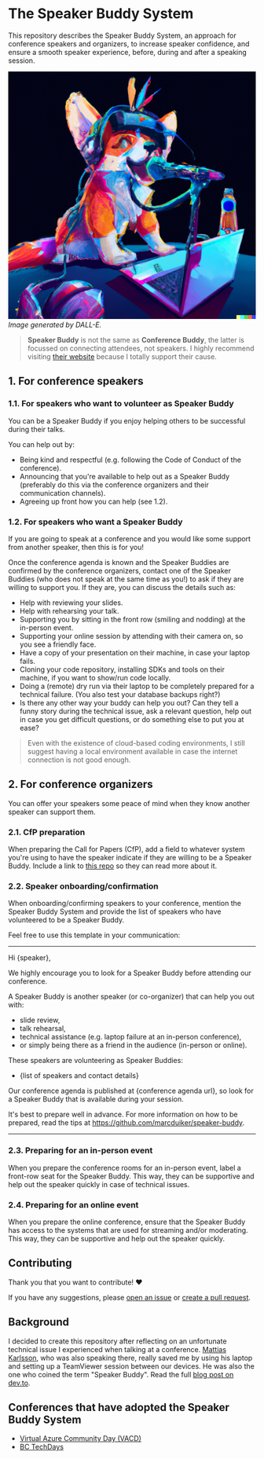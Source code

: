 # The Speaker Buddy System

This repository describes the Speaker Buddy System, an approach for conference speakers and organizers, to increase speaker confidence, and ensure a smooth speaker experience, before, during and after a speaking session.

![Speaker Buddy generated by DALL-E](speaker_buddy_dall-e.png)
*Image generated by DALL-E.*

> **Speaker Buddy** is not the same as **Conference Buddy**, the latter is focussed on connecting attendees, not speakers. I highly recommend visiting [their website](https://www.conferencebuddy.io/) because I totally support their cause.

## 1. For conference speakers

### 1.1. For speakers who want to volunteer as Speaker Buddy

You can be a Speaker Buddy if you enjoy helping others to be successful during their talks.

You can help out by:

- Being kind and respectful (e.g. following the Code of Conduct of the conference).
- Announcing that you're available to help out as a Speaker Buddy (preferably do this via the conference organizers and their communication channels).
- Agreeing up front how you can help (see 1.2).

### 1.2. For speakers who want a Speaker Buddy

If you are going to speak at a conference and you would like some support from another speaker, then this is for you!

Once the conference agenda is known and the Speaker Buddies are confirmed by the conference organizers, contact one of the Speaker Buddies (who does not speak at the same time as you!) to ask if they are willing to support you. If they are, you can discuss the details such as:

- Help with reviewing your slides.
- Help with rehearsing your talk.
- Supporting you by sitting in the front row (smiling and nodding) at the in-person event.
- Supporting your online session by attending with their camera on, so you see a friendly face.
- Have a copy of your presentation on their machine, in case your laptop fails.
- Cloning your code repository, installing SDKs and tools on their machine, if you want to show/run code locally.
- Doing a (remote) dry run via their laptop to be completely prepared for a technical failure. (You also test your database backups right?)
- Is there any other way your buddy can help you out? Can they tell a funny story during the technical issue, ask a relevant question, help out in case you get difficult questions, or do something else to put you at ease?

> Even with the existence of cloud-based coding environments, I still suggest having a local environment available in case the internet connection is not good enough.

## 2. For conference organizers

You can offer your speakers some peace of mind when they know another speaker can support them.

### 2.1. CfP preparation

When preparing the Call for Papers (CfP), add a field to whatever system you're using to have the speaker indicate if they are willing to be a Speaker Buddy. Include a link to [this repo](https://github.com/marcduiker/speaker-buddy) so they can read more about it.

### 2.2. Speaker onboarding/confirmation

When onboarding/confirming speakers to your conference, mention the Speaker Buddy System and provide the list of speakers who have volunteered to be a Speaker Buddy.

Feel free to use this template in your communication:

---

Hi {speaker},

We highly encourage you to look for a Speaker Buddy before attending our conference.

A Speaker Buddy is another speaker (or co-organizer) that can help you out with:

- slide review,
- talk rehearsal,
- technical assistance (e.g. laptop failure at an in-person conference),
- or simply being there as a friend in the audience (in-person or online).

These speakers are volunteering as Speaker Buddies:

- {list of speakers and contact details}

Our conference agenda is published at {conference agenda url}, so look for a Speaker Buddy that is available during your session.

It's best to prepare well in advance. For more information on how to be prepared, read the tips at https://github.com/marcduiker/speaker-buddy.

---

### 2.3. Preparing for an in-person event

When you prepare the conference rooms for an in-person event, label a front-row seat for the Speaker Buddy. This way, they can be supportive and help out the speaker quickly in case of technical issues.

### 2.4. Preparing for an online event

When you prepare the online conference, ensure that the Speaker Buddy has access to the systems that are used for streaming and/or moderating. This way, they can be supportive and help out the speaker quickly.

## Contributing

Thank you that you want to contribute! ❤️

If you have any suggestions, please [open an issue](https://github.com/marcduiker/speaker-buddy/issues) or [create a pull request](https://github.com/marcduiker/speaker-buddy/pulls).

## Background

I decided to create this repository after reflecting on an unfortunate technical issue I experienced when talking at a conference. [Mattias Karlsson](https://github.com/devlead), who was also speaking there, really saved me by using his laptop and setting up a TeamViewer session between our devices. He was also the one who coined the term "Speaker Buddy". Read the full [blog post on dev.to](https://dev.to/marcduiker/be-ready-for-failure-on-stage-introducing-the-speaker-buddy-system-f89).

## Conferences that have adopted the Speaker Buddy System

- [Virtual Azure Community Day (VACD)](https://azureday.community/)
- [BC TechDays](https://www.bctechdays.com/)

